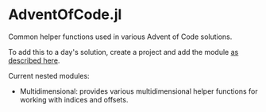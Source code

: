 # AdventOfCode.jl

Common helper functions used in various Advent of Code solutions.

To add this to a day's solution, create a project and add the module [as described here](https://discourse.julialang.org/t/26358/2).

Current nested modules:
  - Multidimensional: provides various multidimensional helper functions for working with indices and offsets.
